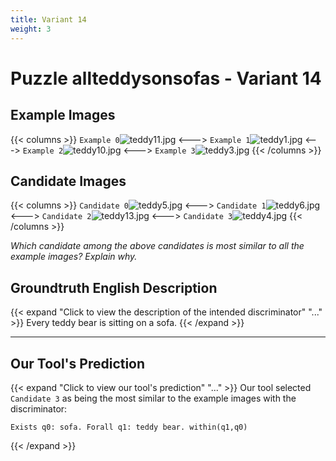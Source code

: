 ```yaml
---
title: Variant 14
weight: 3
---
```


# Puzzle allteddysonsofas - Variant 14

## Example Images
{{< columns >}}
`Example 0`![teddy11.jpg](/natscene_data/images/teddy11.jpg)
<--->
`Example 1`![teddy1.jpg](/natscene_data/images/teddy1.jpg)
<--->
`Example 2`![teddy10.jpg](/natscene_data/images/teddy10.jpg)
<--->
`Example 3`![teddy3.jpg](/natscene_data/images/teddy3.jpg)
{{< /columns >}}

## Candidate Images
{{< columns >}}
`Candidate 0`![teddy5.jpg](/natscene_data/images/teddy5.jpg)
<--->
`Candidate 1`![teddy6.jpg](/natscene_data/images/teddy6.jpg)
<--->
`Candidate 2`![teddy13.jpg](/natscene_data/images/teddy13.jpg)
<--->
`Candidate 3`![teddy4.jpg](/natscene_data/images/teddy4.jpg)
{{< /columns >}}

*Which candidate among the above candidates is most similar to all the example images? Explain why.*

## Groundtruth English Description

{{< expand "Click to view the description of the intended discriminator" "..." >}}
Every teddy bear is sitting on a sofa.
{{< /expand >}}

---



## Our Tool's Prediction

{{< expand "Click to view our tool's prediction" "..." >}}
Our tool selected `Candidate 3` as being the most similar to the example images with the discriminator:
```plaintext
Exists q0: sofa. Forall q1: teddy bear. within(q1,q0)
```
{{< /expand >}}
